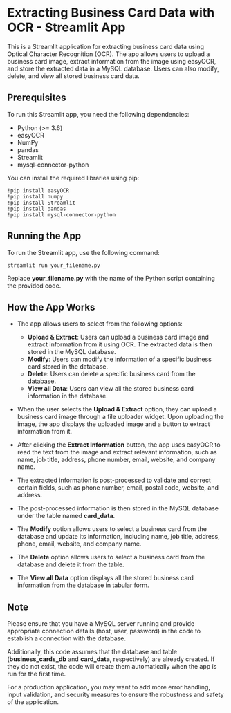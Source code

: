 # Extracting Business Card Data with OCR - Streamlit App

This is a Streamlit application for extracting business card data using Optical Character Recognition (OCR). The app allows users to upload a business card image, extract information from the image using easyOCR, and store the extracted data in a MySQL database. Users can also modify, delete, and view all stored business card data.

## Prerequisites
To run this Streamlit app, you need the following dependencies:

   - Python (>= 3.6)
   - easyOCR
   - NumPy
   - pandas
   - Streamlit
   - mysql-connector-python

   You can install the required libraries using pip:
   ```
   !pip install easyOCR 
   !pip install numpy 
   !pip install Streamlit
   !pip install pandas 
   !pip install mysql-connector-python 
   ```

## Running the App

To run the Streamlit app, use the following command:

   ```
   streamlit run your_filename.py 
   ```
Replace **your_filename.py** with the name of the Python script containing the provided code.

## How the App Works

   * The app allows users to select from the following options:
      *  **Upload & Extract**: Users can upload a business card image and extract information from it using OCR. The extracted data is then stored in the MySQL database.
      *  **Modify**: Users can modify the information of a specific business card stored in the database.
      *  **Delete**: Users can delete a specific business card from the database.
      *  **View all Data**: Users can view all the stored business card information in the database.

   * When the user selects the **Upload & Extract** option, they can upload a business card image through a file uploader widget. Upon uploading the image, the app displays the uploaded image and a button to extract information from it.

   * After clicking the **Extract Information** button, the app uses easyOCR to read the text from the image and extract relevant information, such as name, job title, address, phone number, email, website, and company name.

   * The extracted information is post-processed to validate and correct certain fields, such as phone number, email, postal code, website, and address.

   * The post-processed information is then stored in the MySQL database under the table named **card_data**.

   * The **Modify** option allows users to select a business card from the database and update its information, including name, job title, address, phone, email, website, and company name.

   * The **Delete** option allows users to select a business card from the database and delete it from the table.

   * The **View all Data** option displays all the stored business card information from the database in tabular form.

## Note

Please ensure that you have a MySQL server running and provide appropriate connection details (host, user, password) in the code to establish a connection with the database.

Additionally, this code assumes that the database and table (**business_cards_db** and **card_data**, respectively) are already created. If they do not exist, the code will create them automatically when the app is run for the first time.

For a production application, you may want to add more error handling, input validation, and security measures to ensure the robustness and safety of the application.



